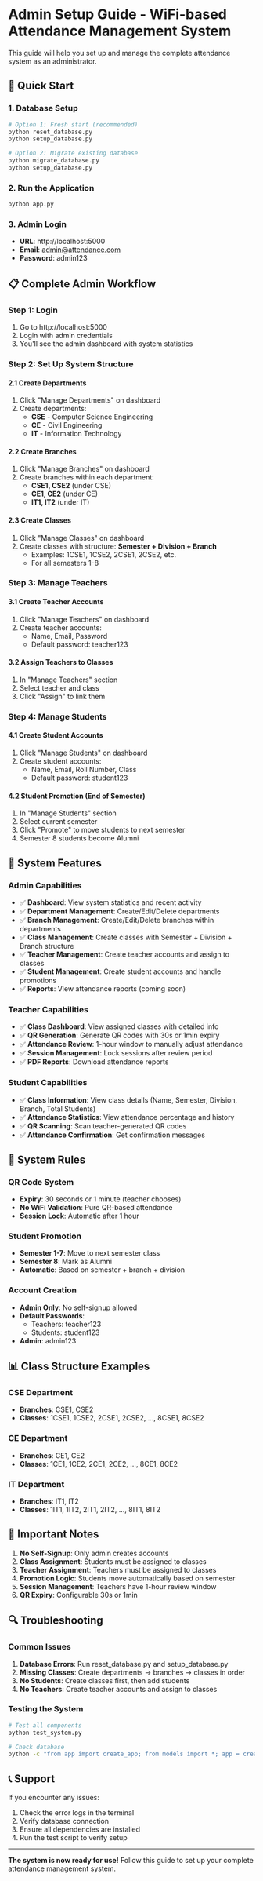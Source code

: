 # Admin Setup Guide - WiFi-based Attendance Management System

This guide will help you set up and manage the complete attendance system as an administrator.

## 🚀 Quick Start

### 1. Database Setup
```bash
# Option 1: Fresh start (recommended)
python reset_database.py
python setup_database.py

# Option 2: Migrate existing database
python migrate_database.py
python setup_database.py
```

### 2. Run the Application
```bash
python app.py
```

### 3. Admin Login
- **URL**: http://localhost:5000
- **Email**: admin@attendance.com
- **Password**: admin123

## 📋 Complete Admin Workflow

### Step 1: Login
1. Go to http://localhost:5000
2. Login with admin credentials
3. You'll see the admin dashboard with system statistics

### Step 2: Set Up System Structure

#### 2.1 Create Departments
1. Click "Manage Departments" on dashboard
2. Create departments:
   - **CSE** - Computer Science Engineering
   - **CE** - Civil Engineering  
   - **IT** - Information Technology

#### 2.2 Create Branches
1. Click "Manage Branches" on dashboard
2. Create branches within each department:
   - **CSE1, CSE2** (under CSE)
   - **CE1, CE2** (under CE)
   - **IT1, IT2** (under IT)

#### 2.3 Create Classes
1. Click "Manage Classes" on dashboard
2. Create classes with structure: **Semester + Division + Branch**
   - Examples: 1CSE1, 1CSE2, 2CSE1, 2CSE2, etc.
   - For all semesters 1-8

### Step 3: Manage Teachers

#### 3.1 Create Teacher Accounts
1. Click "Manage Teachers" on dashboard
2. Create teacher accounts:
   - Name, Email, Password
   - Default password: teacher123

#### 3.2 Assign Teachers to Classes
1. In "Manage Teachers" section
2. Select teacher and class
3. Click "Assign" to link them

### Step 4: Manage Students

#### 4.1 Create Student Accounts
1. Click "Manage Students" on dashboard
2. Create student accounts:
   - Name, Email, Roll Number, Class
   - Default password: student123

#### 4.2 Student Promotion (End of Semester)
1. In "Manage Students" section
2. Select current semester
3. Click "Promote" to move students to next semester
4. Semester 8 students become Alumni

## 🎯 System Features

### Admin Capabilities
- ✅ **Dashboard**: View system statistics and recent activity
- ✅ **Department Management**: Create/Edit/Delete departments
- ✅ **Branch Management**: Create/Edit/Delete branches within departments
- ✅ **Class Management**: Create classes with Semester + Division + Branch structure
- ✅ **Teacher Management**: Create teacher accounts and assign to classes
- ✅ **Student Management**: Create student accounts and handle promotions
- ✅ **Reports**: View attendance reports (coming soon)

### Teacher Capabilities
- ✅ **Class Dashboard**: View assigned classes with detailed info
- ✅ **QR Generation**: Generate QR codes with 30s or 1min expiry
- ✅ **Attendance Review**: 1-hour window to manually adjust attendance
- ✅ **Session Management**: Lock sessions after review period
- ✅ **PDF Reports**: Download attendance reports

### Student Capabilities
- ✅ **Class Information**: View class details (Name, Semester, Division, Branch, Total Students)
- ✅ **Attendance Statistics**: View attendance percentage and history
- ✅ **QR Scanning**: Scan teacher-generated QR codes
- ✅ **Attendance Confirmation**: Get confirmation messages

## 🔧 System Rules

### QR Code System
- **Expiry**: 30 seconds or 1 minute (teacher chooses)
- **No WiFi Validation**: Pure QR-based attendance
- **Session Lock**: Automatic after 1 hour

### Student Promotion
- **Semester 1-7**: Move to next semester class
- **Semester 8**: Mark as Alumni
- **Automatic**: Based on semester + branch + division

### Account Creation
- **Admin Only**: No self-signup allowed
- **Default Passwords**: 
  - Teachers: teacher123
  - Students: student123
- **Admin**: admin123

## 📊 Class Structure Examples

### CSE Department
- **Branches**: CSE1, CSE2
- **Classes**: 1CSE1, 1CSE2, 2CSE1, 2CSE2, ..., 8CSE1, 8CSE2

### CE Department  
- **Branches**: CE1, CE2
- **Classes**: 1CE1, 1CE2, 2CE1, 2CE2, ..., 8CE1, 8CE2

### IT Department
- **Branches**: IT1, IT2
- **Classes**: 1IT1, 1IT2, 2IT1, 2IT2, ..., 8IT1, 8IT2

## 🚨 Important Notes

1. **No Self-Signup**: Only admin creates accounts
2. **Class Assignment**: Students must be assigned to classes
3. **Teacher Assignment**: Teachers must be assigned to classes
4. **Promotion Logic**: Students move automatically based on semester
5. **Session Management**: Teachers have 1-hour review window
6. **QR Expiry**: Configurable 30s or 1min

## 🔍 Troubleshooting

### Common Issues
1. **Database Errors**: Run reset_database.py and setup_database.py
2. **Missing Classes**: Create departments → branches → classes in order
3. **No Students**: Create classes first, then add students
4. **No Teachers**: Create teacher accounts and assign to classes

### Testing the System
```bash
# Test all components
python test_system.py

# Check database
python -c "from app import create_app; from models import *; app = create_app(); app.app_context().push(); print('Departments:', Department.query.count()); print('Branches:', Branch.query.count()); print('Classes:', ClassModel.query.count()); print('Teachers:', User.query.filter_by(role='teacher').count()); print('Students:', User.query.filter_by(role='student').count())"
```

## 📞 Support

If you encounter any issues:
1. Check the error logs in the terminal
2. Verify database connection
3. Ensure all dependencies are installed
4. Run the test script to verify setup

---

**The system is now ready for use!** Follow this guide to set up your complete attendance management system.
